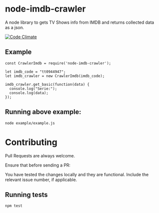 # node-imdb-crawler
A node library to gets TV Shows info from IMDB and returns collected data as a json.

[![Code Climate](https://codeclimate.com/github/tashrafy/node-imdb-crawler/badges/gpa.svg)](https://codeclimate.com/github/tashrafy/node-imdb-crawler)

## Example
```
const CrawlerImdb = require('node-imdb-crawler');

let imdb_code = "tt0944947";
let imdb_crawler = new CrawlerImdb(imdb_code);

imdb_crawler.get_basic(function(data) {
  console.log("Serie:");
  console.log(data);
});
```

## Running above example:
`node example/example.js`


# Contributing
Pull Requests are always welcome.

Ensure that before sending a PR:

You have tested the changes locally and they are functional.
Include the relevant issue number, if applicable.

## Running tests
`npm test`
